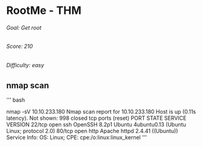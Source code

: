 # RootMe - THM 
###### Goal: Get root
###### Score: 210
###### Difficulty: easy
## nmap scan
''' bash 

nmap -sV  10.10.233.180
Nmap scan report for 10.10.233.180
Host is up (0.11s latency).
Not shown: 998 closed tcp ports (reset)
PORT   STATE SERVICE VERSION
22/tcp open  ssh     OpenSSH 8.2p1 Ubuntu 4ubuntu0.13 (Ubuntu Linux; protocol 2.0)
80/tcp open  http    Apache httpd 2.4.41 ((Ubuntu))
Service Info: OS: Linux; CPE: cpe:/o:linux:linux_kernel
'''
